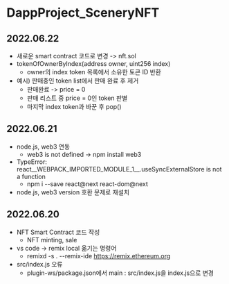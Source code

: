 # DappProject_SceneryNFT

## 2022.06.22
  * 새로운 smart contract 코드로 변경 -> nft.sol
  * tokenOfOwnerByIndex(address owner, uint256 index)
    - owner의 index token 목록에서 소유한 토큰 ID 반환
  * 예시) 판매중인 token list에서 판매 완료 후 제거
    - 판매완료 -> price = 0
    - 판매 리스트 중 price = 0인 token 판별
    - 마지막 index token과 바꾼 후 pop()

## 2022.06.21
  * node.js, web3 연동
    - web3 is not defined -> npm install web3
  * TypeError: react__WEBPACK_IMPORTED_MODULE_1__.useSyncExternalStore is not a function
    - npm i --save react@next react-dom@next
  * node.js, web3 version 호환 문제로 재설치

## 2022.06.20
  * NFT Smart Contract 코드 작성
    - NFT minting, sale 
  * vs code -> remix local 옮기는 명령어
    - remixd -s . --remix-ide https://remix.ethereum.org
  * src/index.js 오류 
    - plugin-ws/package.json에서 main : src/index.js을 index.js으로 변경

